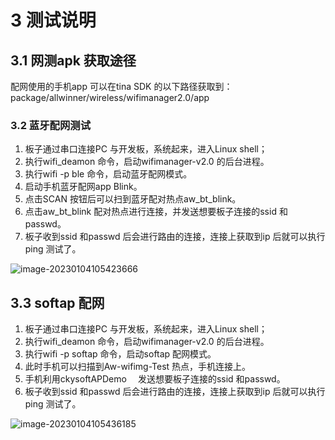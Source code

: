 # 3 测试说明

## 3.1 网测apk 获取途径

配网使用的手机app 可以在tina SDK 的以下路径获取到：package/allwinner/wireless/wifimanager2.0/app

### 3.2 蓝牙配网测试

1. 板子通过串口连接PC 与开发板，系统起来，进入Linux shell；
2. 执行wifi_deamon 命令，启动wifimanager-v2.0 的后台进程。
3. 执行wifi -p ble 命令，启动蓝牙配网模式。
4. 启动手机蓝牙配网app Blink。
5. 点击SCAN 按钮后可以扫到蓝牙配对热点aw_bt_blink。
6. 点击aw_bt_blink 配对热点进行连接，并发送想要板子连接的ssid 和passwd。
7. 板子收到ssid 和passwd 后会进行路由的连接，连接上获取到ip 后就可以执行ping 测试了。

![image-20230104105423666](https://photos.100ask.net/Tina-Sdk/Tina-Linux_configNet_image-20230104105423666.png)

## 3.3 softap 配网

1. 板子通过串口连接PC 与开发板，系统起来，进入Linux shell；
2. 执行wifi_deamon 命令，启动wifimanager-v2.0 的后台进程。
3. 执行wifi -p softap 命令，启动softap 配网模式。
4. 此时手机可以扫描到Aw-wifimg-Test 热点，手机连接上。
5. 手机利用ckysoftAPDemo 　发送想要板子连接的ssid 和passwd。
6. 板子收到ssid 和passwd 后会进行路由的连接，连接上获取到ip 后就可以执行ping 测试了。

![image-20230104105436185](https://photos.100ask.net/Tina-Sdk/Tina-Linux_configNet_image-20230104105436185.png)